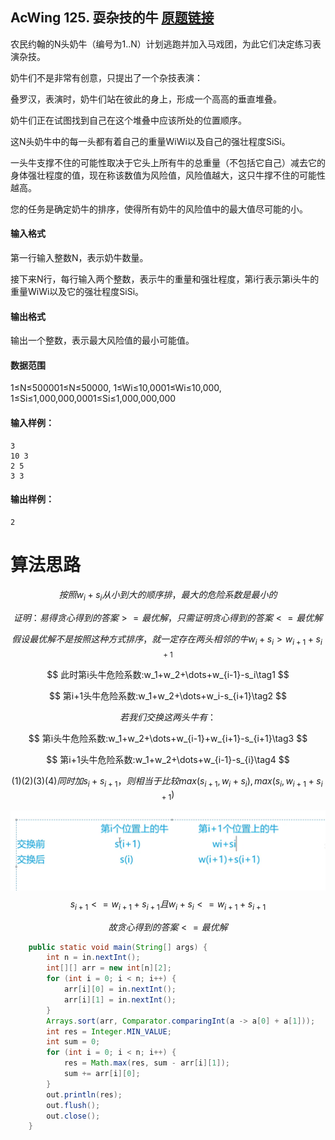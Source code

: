 ## AcWing 125. 耍杂技的牛   [原题链接](https://www.acwing.com/problem/content/127/)

农民约翰的N头奶牛（编号为1..N）计划逃跑并加入马戏团，为此它们决定练习表演杂技。

奶牛们不是非常有创意，只提出了一个杂技表演：

叠罗汉，表演时，奶牛们站在彼此的身上，形成一个高高的垂直堆叠。

奶牛们正在试图找到自己在这个堆叠中应该所处的位置顺序。

这N头奶牛中的每一头都有着自己的重量WiWi以及自己的强壮程度SiSi。

一头牛支撑不住的可能性取决于它头上所有牛的总重量（不包括它自己）减去它的身体强壮程度的值，现在称该数值为风险值，风险值越大，这只牛撑不住的可能性越高。

您的任务是确定奶牛的排序，使得所有奶牛的风险值中的最大值尽可能的小。

#### 输入格式

第一行输入整数N，表示奶牛数量。

接下来N行，每行输入两个整数，表示牛的重量和强壮程度，第i行表示第i头牛的重量WiWi以及它的强壮程度SiSi。

#### 输出格式

输出一个整数，表示最大风险值的最小可能值。

#### 数据范围

1≤N≤500001≤N≤50000,
1≤Wi≤10,0001≤Wi≤10,000,
1≤Si≤1,000,000,0001≤Si≤1,000,000,000

#### 输入样例：

```
3
10 3
2 5
3 3
```

#### 输出样例：

```
2
```

# 算法思路

$$
按照w_i+s_i从小到大的顺序排，最大的危险系数是最小的
$$

$$
证明：易得贪心得到的答案 >= 最优解，只需证明贪心得到的答案 <= 最优解
$$

$$
假设最优解不是按照这种方式排序，就一定存在两头相邻的牛w_i+s_i>w_{i+1}+s_{i+1}
$$

$$
此时第i头牛危险系数:w_1+w_2+\dots+w_{i-1}-s_i\tag1
$$

$$
第i+1头牛危险系数:w_1+w_2+\dots+w_i-s_{i+1}\tag2
$$

$$
若我们交换这两头牛有：
$$

$$
第i头牛危险系数:w_1+w_2+\dots+w_{i-1}+w_{i+1}-s_{i+1}\tag3
$$

$$
第i+1头牛危险系数:w_1+w_2+\dots+w_{i-1}-s_{i}\tag4
$$

$$
(1)(2)(3)(4)同时加s_i+s_{i+1}，则相当于比较max(s_{i+1},w_i+s_i),max(s_i, w_{i+1}+s_{i+1})
$$

![image-20210208180047989](images/image-20210208180047989.png)
$$
s_{i+1}<=w_{i+1}+s_{i+1}且w_i+s_i<=w_{i+1}+s_{i+1}
$$

$$
故贪心得到的答案<=最优解
$$

```java
    public static void main(String[] args) {
        int n = in.nextInt();
        int[][] arr = new int[n][2];
        for (int i = 0; i < n; i++) {
            arr[i][0] = in.nextInt();
            arr[i][1] = in.nextInt();
        }
        Arrays.sort(arr, Comparator.comparingInt(a -> a[0] + a[1]));
        int res = Integer.MIN_VALUE;
        int sum = 0;
        for (int i = 0; i < n; i++) {
            res = Math.max(res, sum - arr[i][1]);
            sum += arr[i][0];
        }
        out.println(res);
        out.flush();
        out.close();
    }
```

